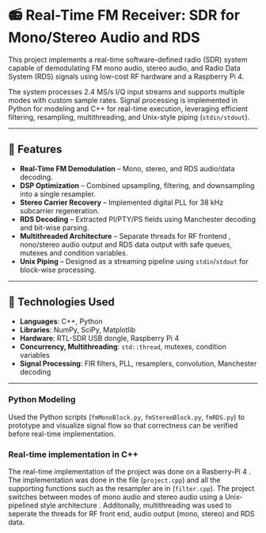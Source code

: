 # 📻 Real-Time FM Receiver: SDR for Mono/Stereo Audio and RDS

This project implements a real-time software-defined radio (SDR) system capable of demodulating FM mono audio, stereo audio, and Radio Data System (RDS) signals using low-cost RF hardware and a Raspberry Pi 4.

The system processes 2.4 MS/s I/Q input streams and supports multiple modes with custom sample rates. Signal processing is implemented in Python for modeling and C++ for real-time execution, leveraging efficient filtering, resampling, multithreading, and Unix-style piping (`stdin/stdout`).

---

## 🚀 Features

- **Real-Time FM Demodulation** – Mono, stereo, and RDS audio/data decoding.
- **DSP Optimization** – Combined upsampling, filtering, and downsampling into a single resampler.
- **Stereo Carrier Recovery** – Implemented digital PLL for 38 kHz subcarrier regeneration.
- **RDS Decoding** – Extracted PI/PTY/PS fields using Manchester decoding and bit-wise parsing.
- **Multithreaded Architecture** – Separate threads for RF frontend , nono/stereo audio output and RDS data output with safe queues, mutexes and condition variables.
- **Unix Piping** – Designed as a streaming pipeline using `stdin`/`stdout` for block-wise processing.

---

## 🧠 Technologies Used

- **Languages**: C++, Python
- **Libraries**: NumPy, SciPy, Matplotlib
- **Hardware**: RTL-SDR USB dongle, Raspberry Pi 4
- **Concurrency, Multithreading**: `std::thread`, mutexes, condition variables
- **Signal Processing**: FIR filters, PLL, resamplers, convolution, Manchester decoding

---

### Python Modeling
Used the Python scripts (`fmMonoBlock.py`, `fmStereoBlock.py`, `fmRDS.py`) to prototype and visualize signal flow so that correctness can be verified before real-time implementation.

### Real-time implementation in C++
The real-time implementation of the project was done on a Rasberry-Pi 4 . The implementation was done in the file (`project.cpp`) and all the supporting functions such as the resampler are in (`filter.cpp`). The project switches between modes of mono audio and stereo audio using a Unix-pipelined style architecture . Additonally, multithreading was used to seperate the threads for RF front end, audio output (mono, stereo)
and RDS data.
